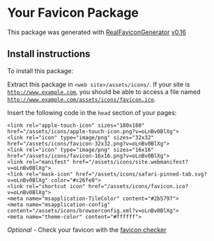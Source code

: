 # Your Favicon Package

This package was generated with [RealFaviconGenerator](https://realfavicongenerator.net/) [v0.16](https://realfavicongenerator.net/change_log#v0.16)

## Install instructions

To install this package:

Extract this package in <code>&lt;web site&gt;/assets/icons/</code>. If your site is <code>http://www.example.com</code>, you should be able to access a file named <code>http://www.example.com/assets/icons/favicon.ico</code>.

Insert the following code in the `head` section of your pages:

    <link rel="apple-touch-icon" sizes="180x180" href="/assets/icons/apple-touch-icon.png?v=oLnBv0BlXg">
    <link rel="icon" type="image/png" sizes="32x32" href="/assets/icons/favicon-32x32.png?v=oLnBv0BlXg">
    <link rel="icon" type="image/png" sizes="16x16" href="/assets/icons/favicon-16x16.png?v=oLnBv0BlXg">
    <link rel="manifest" href="/assets/icons/site.webmanifest?v=oLnBv0BlXg">
    <link rel="mask-icon" href="/assets/icons/safari-pinned-tab.svg?v=oLnBv0BlXg" color="#c26fe0">
    <link rel="shortcut icon" href="/assets/icons/favicon.ico?v=oLnBv0BlXg">
    <meta name="msapplication-TileColor" content="#2b5797">
    <meta name="msapplication-config" content="/assets/icons/browserconfig.xml?v=oLnBv0BlXg">
    <meta name="theme-color" content="#ffffff">

*Optional* - Check your favicon with the [favicon checker](https://realfavicongenerator.net/favicon_checker)